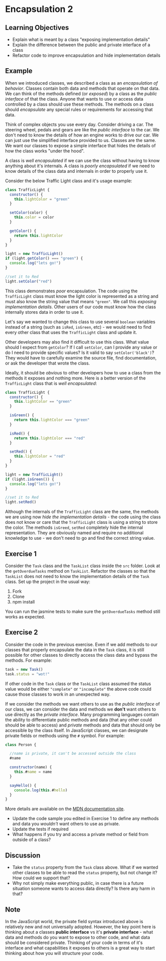 # Encapsulation 2

## Learning Objectives

- Explain what is meant by a class "exposing implementation details"
- Explain the difference between the public and private interface of a class
- Refactor code to improve encapsulation and hide implementation details

## Example

When we introduced classes, we described a class as an _encapsulation of behavior_. Classes contain both data and methods that operate on that data. We can think of the methods defined (or *exposed*) by a class as the _public interface_ of that the class. Anyone that wants to use or access data controlled by a class should use these methods. The methods on a class should _encapsulate_ any special rules or requirements for accessing that data.

Think of complex objects you use every day. Consider driving a car. The steering wheel, pedals and gears are like the _public interface_ to the car. We don't need to know the details of how an engine works to drive our car. We can just use the simplified interface provided to us. Classes are the same. We want our classes to expose a simple interface that hides the details of how the class works "under the hood".

A class is _well encapsulated_ if we can use the class without having to know anything about it's internals. A class is _poorly encapsulated_ if we need to know details of the class data and internals in order to properly use it.

Consider the below Traffic Light class and it's usage example:

```javascript
class TrafficLight {
  constructor() {
    this.lightColor = "green"
  }

  setColor(color) {
    this.color = color
  }

  getColor() {
    return this.lightColor
  }
}

light = new TrafficLight()
if (light.getColor() === "green") {
  console.log("lets go!")
}

//set it to Red
light.setColor("red")
```

This class demonstrates _poor_ encapsulation. The code using the `TrafficLight` class must know the light color is represented as a string and must also know the string value that means `"green"`. We call this _exposing implementation details_. Other users of our code must know how the class internally stores data in order to use it.

Let's say we wanted to change this class to use several `boolean` variables instead of a string (such as `isRed`, `isGreen`, etc) - we would need to find every other class that uses the `TrafficLight` class and update it.

Other developers may also find it difficult to use this class. What value should I expect from `getColor`? If I call `setColor`, can I provide any value or do I need to provide specific values? Is it valid to say `setColor('black')`? They would have to carefully examine the source file, find documentation, or ask the developer that wrote the class.

Ideally, it should be _obvious_ to other developers how to use a class from the methods it exposes and nothing more. Here is a better version of the `TrafficLight` class that is _well encapsulated_:

```javascript
class TrafficLight {
  constructor() {
    this.lightColor == "green"
  }

  isGreen() {
    return this.lightColor === "green"
  }

  isRed() {
    return this.lightColor === "red"
  }

  setRed() {
    this.lightColor = "red"
  }
}

light = new TrafficLight()
if (light.isGreen()) {
  console.log("lets go!")
}

//set it to Red
light.setRed()
```

Although the internals of the `TrafficLight` class are the same, the methods we are using now _hide the implementation details_ - the code using the class does not know or care that the `TrafficLight` class is using a string to store the color. The methods `isGreed`, `setRed` completely hide the internal representation. They are obviously named and require no additional knowledge to use - we don't need to go and find the correct string value.

## Exercise 1

Consider the `Task` class and the `TaskList` class inside the `src` folder. Look at the `getOverdueTasks` method on `TaskList`. Refactor the classes so that the `TaskList` does not need to know the implementation details of the `Task` class. Set up the project in the usual way:

1. Fork
2. Clone
3. npm install

You can run the jasmine tests to make sure the `getOverdueTasks` method still works as expected.

## Exercise 2

Consider the code in the previous exercise. Even if we add methods to our classes that properly encapsulate the data in the `Task` class, it is still possible for other classes to directly access the class data and bypass the methods. For example:

```javascript
task = new Task()
task.status = "wot!"
```

If other code in the `Task` class or the `TaskList` class assumed the status value would be either `"complete"` or `"incomplete"` the above code could cause those classes to work in an unexpected way.

If we consider the methods we want others to use as the _public interface_ of our class, we can consider the data and methods we **don't** want others to use directly as the _private interface_. Many programming languages contain the ability to differentiate public methods and data (that any other could should be able to access) and _private_ methods and data that should only be accessible by the class itself. In JavaScript classes, we can designate private fields or methods using the `#` symbol. For example:

```javascript
class Person {

  //name is private, it can't be accessed outside the class
  #name

  constructor(name) {
    this.#name = name  
  }

  sayHello() {
    console.log(this.#hello)
  }
}

```

More details are available on the [MDN documentation site](https://developer.mozilla.org/en-US/docs/Web/JavaScript/Reference/Classes/Private_class_fields). 

* Update the code sample you edited in Exercise 1 to define any methods and data you *wouldn't* want others to use as private.
* Update the tests if required
* What happens if you try and access a private method or field from outside of a class?

## Discussion
* Take the `status` property from the `Task` class above. What if we wanted other classes to be able to read the `status` property, but not change it? How could we support that?
* Why not simply make everything public, in case there is a future situation someone wants to access data directly? Is there any harm in that?

## Note
In the JavaScript world, the private field syntax introduced above is relatively new and not universally adopted. However, the key point here is thinking about a classes **public interface** vs it's **private interface** - what data and methods do you want to expose to other code, and what data should be considered private. Thinking of your code in terms of it's interface and what capabilities it exposes to others is a great way to start thinking about how you will structure your code.
